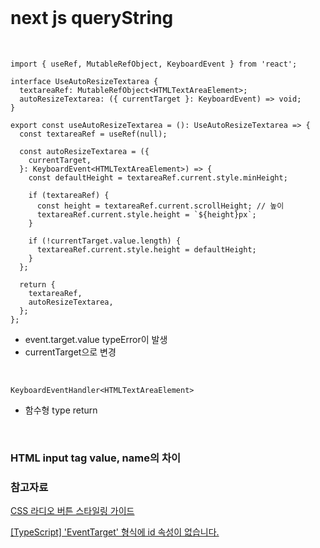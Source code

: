 <br>

# next js queryString

<br>

```TSX
import { useRef, MutableRefObject, KeyboardEvent } from 'react';

interface UseAutoResizeTextarea {
  textareaRef: MutableRefObject<HTMLTextAreaElement>;
  autoResizeTextarea: ({ currentTarget }: KeyboardEvent) => void;
}

export const useAutoResizeTextarea = (): UseAutoResizeTextarea => {
  const textareaRef = useRef(null);

  const autoResizeTextarea = ({
    currentTarget,
  }: KeyboardEvent<HTMLTextAreaElement>) => {
    const defaultHeight = textareaRef.current.style.minHeight;

    if (textareaRef) {
      const height = textareaRef.current.scrollHeight; // 높이
      textareaRef.current.style.height = `${height}px`;
    }

    if (!currentTarget.value.length) {
      textareaRef.current.style.height = defaultHeight;
    }
  };

  return {
    textareaRef,
    autoResizeTextarea,
  };
};

```

- event.target.value typeError이 발생
- currentTarget으로 변경

<br>

```TSX
KeyboardEventHandler<HTMLTextAreaElement>
```

- 함수형 type return

<br>

### HTML input tag value, name의 차이

### 참고자료

[CSS 라디오 버튼 스타일링 가이드](https://www.daleseo.com/css-html-radio/)

[[TypeScript] 'EventTarget' 형식에 id 속성이 없습니다.](https://velog.io/@e_juhee/TypeScript-EventType)
